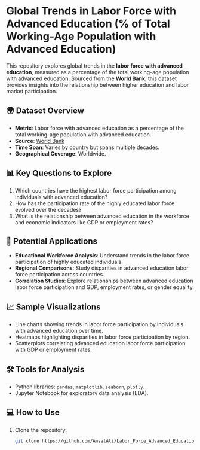 # Global Trends in Labor Force with Advanced Education (% of Total Working-Age Population with Advanced Education)

This repository explores global trends in the **labor force with advanced education**, measured as a percentage of the total working-age population with advanced education. Sourced from the **World Bank**, this dataset provides insights into the relationship between higher education and labor market participation.

## 🌍 Dataset Overview
- **Metric**: Labor force with advanced education as a percentage of the total working-age population with advanced education.
- **Source**: [World Bank](https://data.worldbank.org/)
- **Time Span**: Varies by country but spans multiple decades.
- **Geographical Coverage**: Worldwide.

## 📊 Key Questions to Explore
1. Which countries have the highest labor force participation among individuals with advanced education?
2. How has the participation rate of the highly educated labor force evolved over the decades?
3. What is the relationship between advanced education in the workforce and economic indicators like GDP or employment rates?

## 🚀 Potential Applications
- **Educational Workforce Analysis**: Understand trends in the labor force participation of highly educated individuals.
- **Regional Comparisons**: Study disparities in advanced education labor force participation across countries.
- **Correlation Studies**: Explore relationships between advanced education labor force participation and GDP, employment rates, or gender equality.

## 📈 Sample Visualizations
- Line charts showing trends in labor force participation by individuals with advanced education over time.
- Heatmaps highlighting disparities in labor force participation by region.
- Scatterplots correlating advanced education labor force participation with GDP or employment rates.

## 🛠️ Tools for Analysis
- Python libraries: `pandas`, `matplotlib`, `seaborn`, `plotly`.
- Jupyter Notebook for exploratory data analysis (EDA).

## 💻 How to Use
1. Clone the repository:
   ```bash
   git clone https://github.com/AmsalAli/Labor_Force_Advanced_Education_Trends.git
